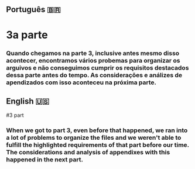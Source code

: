 ## Português 🇧🇷

# 3a parte

### Quando chegamos na parte 3, inclusive antes mesmo disso acontecer, encontramos vários probemas para organizar os arguivos e não conseguimos cumprir os requisitos destacados dessa parte antes do tempo. As considerações e análizes de apendizados com isso aconteceu na próxima parte.

## English 🇺🇸

#3 part

### When we got to part 3, even before that happened, we ran into a lot of problems to organize the files and we weren't able to fulfill the highlighted requirements of that part before our time. The considerations and analysis of appendixes with this happened in the next part.